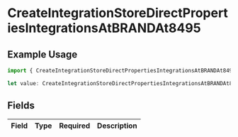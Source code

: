 # CreateIntegrationStoreDirectPropertiesIntegrationsAtBRANDAt8495

## Example Usage

```typescript
import { CreateIntegrationStoreDirectPropertiesIntegrationsAtBRANDAt8495 } from "@vercel/sdk/models/createintegrationstoredirectop.js";

let value: CreateIntegrationStoreDirectPropertiesIntegrationsAtBRANDAt8495 = {};
```

## Fields

| Field       | Type        | Required    | Description |
| ----------- | ----------- | ----------- | ----------- |